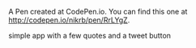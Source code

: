 A Pen created at CodePen.io. You can find this one at http://codepen.io/nikrb/pen/RrLYgZ.

 simple app with a few quotes and a tweet button